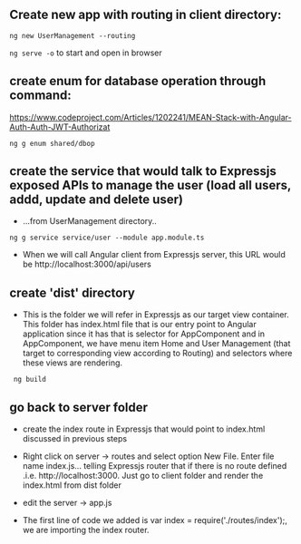 ## Create new app with routing in client directory:

` ng new UserManagement --routing `


` ng serve -o ` to start and open in browser

## create enum for database operation through command:
https://www.codeproject.com/Articles/1202241/MEAN-Stack-with-Angular-Auth-Auth-JWT-Authorizat

` ng g enum shared/dbop `

## create the service that would talk to Expressjs exposed APIs to manage the user (load all users, addd, update and delete user)

* ...from UserManagement directory..

` ng g service service/user --module app.module.ts `

*  When we will call Angular client from Expressjs server, this URL would be http://localhost:3000/api/users


## create 'dist' directory
* This is the folder we will refer in Expressjs as our target view container. This folder has index.html file that is our entry point to Angular application since it has <app-root></app-root> that is selector for AppComponent and in AppComponent, we have menu item Home and User Management (that target to corresponding view according to Routing) and <router-outlet></router-outlet> selectors where these views are rendering.



`  ng build `

## go back to server folder

* create the index route in Expressjs that would point to index.html discussed in previous steps

* Right click on server -> routes and select option New File. Enter file name index.js... telling Expressjs router that if there is no route defined .i.e. http://localhost:3000. Just go to client folder and render the index.html from dist folder

* edit the server -> app.js
- The first line of code we added is var index = require('./routes/index');, we are importing the index router.
